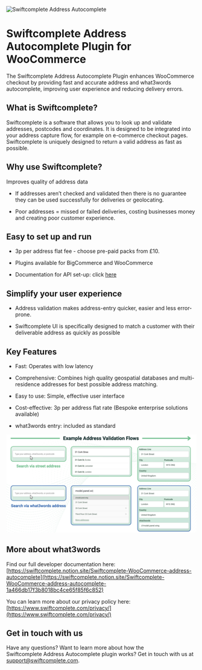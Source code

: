 ![Swiftcomplete Address Autocomplete](./assets/swiftcomplete_hero.jpg)


# Swiftcomplete Address Autocomplete Plugin for WooCommerce
The Swiftcomplete Address Autocomplete Plugin enhances WooCommerce checkout by providing fast and accurate address and what3words autocomplete, improving user experience and reducing delivery errors.

## What is Swiftcomplete?
Swiftcomplete is a software that allows you to look up and validate addresses, postcodes and coordinates. It is designed to be integrated into your address capture flow, for example on e-commerce checkout pages. Swiftcomplete is uniquely designed to return a valid address as fast as possible.

## Why use Swiftcomplete?

Improves quality of address data

- If addresses aren’t checked and validated then there is no guarantee they can be used successfully for deliveries or geolocating.
    
- Poor addresses = missed or failed deliveries, costing businesses money and creating poor customer experience.
    

## Easy to set up and run

- 3p per address flat fee - choose pre-paid packs from £10.
    
- Plugins available for BigCommerce and WooCommerce
    
- Documentation for API set-up: click [here](https://swiftcomplete.notion.site/Swiftcomplete-Integration-Docs-1a466db17f3b80a18a63dced29d4cfb5?pvs=4)
    

## Simplify your user experience

- Address validation makes address-entry quicker, easier and less error-prone.
    
- Swiftcomplete UI is specifically designed to match a customer with their deliverable address as quickly as possible
    

## Key Features

- Fast: Operates with low latency
    
- Comprehensive: Combines high quality geospatial databases and multi-residence addresses for best possible address matching.
    
- Easy to use: Simple, effective user interface
    
- Cost-effective: 3p per address flat rate (Bespoke enterprise solutions available)
    
- what3words entry: included as standard

![Swiftcomplete Address Autocomplete flows](./assets/swiftcomplete_flows.png)
    

## More about what3words

Find our full developer documentation here:
[https://swiftcomplete.notion.site/Swiftcomplete-WooCommerce-address-autocomplete](https://swiftcomplete.notion.site/Swiftcomplete-WooCommerce-address-autocomplete-1a466db17f3b8018bc4ce65f85f6c852)

You can learn more about our privacy policy here:
[https://www.swiftcomplete.com/privacy/](https://www.swiftcomplete.com/privacy/)


## Get in touch with us

Have any questions? Want to learn more about how the Swiftcomplete Address Autocomplete plugin works? Get in touch with us at [support@swiftcomplete.com](mailto:support@swiftcomplete.com).
